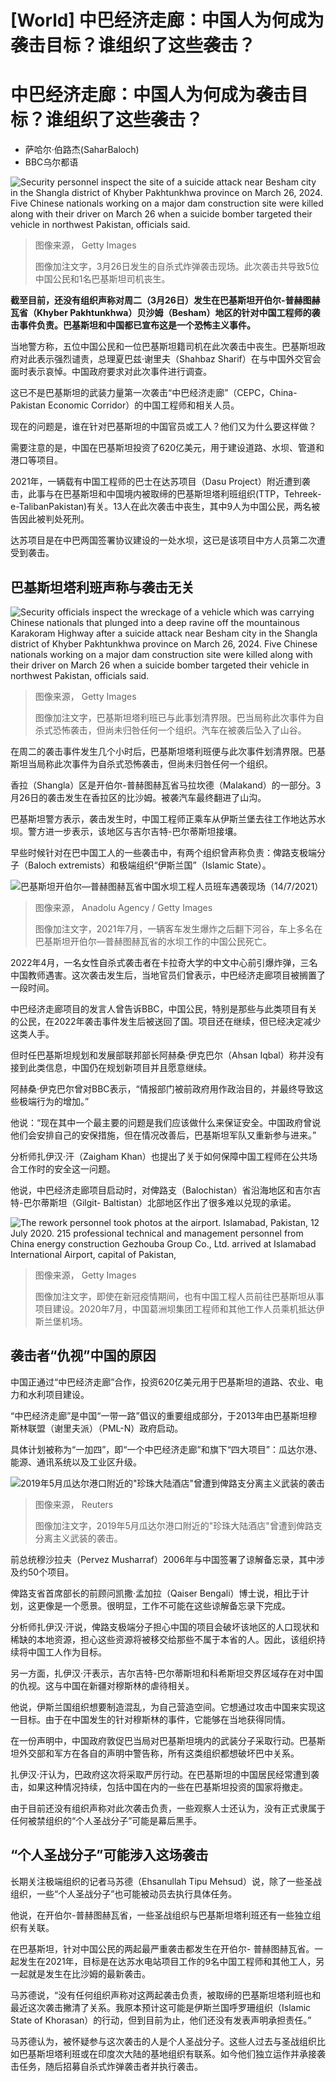# [World] 中巴经济走廊：中国人为何成为袭击目标？谁组织了这些袭击？

#  中巴经济走廊：中国人为何成为袭击目标？谁组织了这些袭击？

  * 萨哈尔·伯路杰(SaharBaloch) 
  * BBC乌尔都语 


![Security personnel inspect the site of a suicide attack near Besham city in the Shangla district of Khyber Pakhtunkhwa province on March 26, 2024. Five Chinese nationals working on a major dam construction site were killed along with their driver on March 26 when a suicide bomber targeted their vehicle in northwest Pakistan, officials said.](_133034836_gettyimages-2107842384.jpg)

> 图像来源，  Getty Images
>
> 图像加注文字，3月26日发生的自杀式炸弹袭击现场。此次袭击共导致5位中国公民和1名巴基斯坦司机丧生。

**截至目前，还没有组织声称对周二（3月26日）发生在巴基斯坦开伯尔-普赫图赫瓦省（Khyber Pakhtunkhwa）贝沙姆（Besham）地区的针对中国工程师的袭击事件负责。巴基斯坦和中国都已宣布这是一个恐怖主义事件。**

当地警方称，五位中国公民和一位巴基斯坦籍司机在此次袭击中丧生。巴基斯坦政府对此表示强烈谴责，总理夏巴兹·谢里夫（Shahbaz Sharif）在与中国外交官会面时表示哀悼。中国政府要求对此次事件进行调查。

这已不是巴基斯坦的武装力量第一次袭击“中巴经济走廊”（CEPC，China-Pakistan Economic Corridor）的中国工程师和相关人员。

现在的问题是，谁在针对巴基斯坦的中国官员或工人？他们又为什么要这样做？

需要注意的是，中国在巴基斯坦投资了620亿美元，用于建设道路、水坝、管道和港口等项目。

2021年，一辆载有中国工程师的巴士在达苏项目（Dasu Project）附近遭到袭击，此事与在巴基斯坦和中国境内被取缔的巴基斯坦塔利班组织(TTP，Tehreek-e-TalibanPakistan)有关。13人在此次袭击中丧生，其中9人为中国公民，两名被告因此被判处死刑。

达苏项目是在中巴两国签署协议建设的一处水坝，这已是该项目中方人员第二次遭受到袭击。

##  巴基斯坦塔利班声称与袭击无关

![Security officials inspect the wreckage of a vehicle which was carrying Chinese nationals that plunged into a deep ravine off the mountainous Karakoram Highway after a suicide attack near Besham city in the Shangla district of Khyber Pakhtunkhwa province on March 26, 2024. Five Chinese nationals working on a major dam construction site were killed along with their driver on March 26 when a suicide bomber targeted their vehicle in northwest Pakistan, officials said.](_133034838_gettyimages-2107842111.jpg)

> 图像来源，  Getty Images
>
> 图像加注文字，巴基斯坦塔利班已与此事划清界限。巴当局称此次事件为自杀式恐怖袭击，但尚未归咎任何一个组织。汽车在被袭后坠入了山谷。

在周二的袭击事件发生几个小时后，巴基斯坦塔利班便与此次事件划清界限。巴基斯坦当局称此次事件为自杀式恐怖袭击，但尚未归咎任何一个组织。

香拉（Shangla）区是开伯尔-普赫图赫瓦省马拉坎德（Malakand）的一部分。3月26日的袭击发生在香拉区的比沙姆。被袭汽车最终翻进了山沟。

巴基斯坦警方表示，袭击发生时，中国工程师正乘车从伊斯兰堡去往工作地达苏水坝。警方进一步表示，该地区与吉尔吉特-巴尔蒂斯坦接壤。

早些时候针对在巴中国工人的一些袭击中，有两个组织曾声称负责：俾路支极端分子（Baloch extremists）和极端组织“伊斯兰国”（Islamic State）。

![巴基斯坦开伯尔—普赫图赫瓦省中国水坝工程人员班车遇袭现场（14/7/2021）](_119398539_gettyimages-1233971686.jpg)

> 图像来源，  Anadolu Agency / Getty Images
>
> 图像加注文字，2021年7月，一辆客车发生爆炸之后翻下河谷，车上多名在巴基斯坦开伯尔—普赫图赫瓦省的水坝工作的中国公民死亡。

2022年4月，一名女性自杀式袭击者在卡拉奇大学的中文中心前引爆炸弹，三名中国教师遇害。这次袭击发生后，当地官员们曾表示，中巴经济走廊项目被搁置了一段时间。

中巴经济走廊项目的发言人曾告诉BBC，中国公民，特别是那些与此类项目有关的公民，在2022年袭击事件发生后被送回了国。项目还在继续，但已经决定减少这类人手。

但时任巴基斯坦规划和发展部联邦部长阿赫桑·伊克巴尔（Ahsan Iqbal）称并没有接到此类信息，中国仍在规划新项目并且愿意继续。

阿赫桑·伊克巴尔曾对BBC表示，“情报部门被前政府用作政治目的，并最终导致这些极端行为的增加。”

他说：“现在其中一个最主要的问题是我们应该做什么来保证安全。中国政府曾说他们会安排自己的安保措施，但在情况改善后，巴基斯坦军队又重新参与进来。”

分析师扎伊汉·汗（Zaigham Khan）也提出了关于如何保障中国工程师在公共场合工作时的安全这一问题。

他说，中巴经济走廊项目启动时，对俾路支（Balochistan）省沿海地区和吉尔吉特-巴尔蒂斯坦（Gilgit- Baltistan）北部地区作出了很多难以兑现的承诺。

![The rework personnel took photos at the airport. Islamabad, Pakistan, 12 July 2020. 215 professional technical and management personnel from China energy construction Gezhouba Group Co., Ltd. arrived at Islamabad International Airport, capital of Pakistan,](_133034840_gettyimages-1227127583.jpg)

> 图像来源，  Getty Images
>
> 图像加注文字，即使在新冠疫情期间，也有中国工程人员前往巴基斯坦从事项目建设。2020年7月，中国葛洲坝集团工程师和其他工作人员乘机抵达伊斯兰堡机场。

##  袭击者“仇视”中国的原因

中国正通过“中巴经济走廊”合作，投资620亿美元用于巴基斯坦的道路、农业、电力和水利项目建设。

“中巴经济走廊”是中国“一带一路”倡议的重要组成部分，于2013年由巴基斯坦穆斯林联盟（谢里夫派）（PML-N）政府启动。

具体计划被称为“一加四”，即“一个中巴经济走廊”和旗下“四大项目”：瓜达尔港、能源、通讯系统以及工业区升级。

![2019年5月瓜达尔港口附近的"珍珠大陆酒店"曾遭到俾路支分离主义武装的袭击](_116122458_d516c605-3e65-4186-b201-d28ed0ba7550.jpg)

> 图像来源，  Reuters
>
> 图像加注文字，2019年5月瓜达尔港口附近的"珍珠大陆酒店"曾遭到俾路支分离主义武装的袭击。

前总统穆沙拉夫（Pervez Musharraf）2006年与中国签署了谅解备忘录，其中涉及约50个项目。

俾路支省首席部长的前顾问凯撒·孟加拉（Qaiser Bengali）博士说，相比于计划，这更像是一个愿景。很明显，工作不可能在这些谅解备忘录下完成。

分析师扎伊汉·汗说，俾路支极端分子担心中国的项目会破坏该地区的人口现状和稀缺的本地资源，担心这些资源将被移交给那些不属于本省的人。因此，该组织持续将中国工人作为目标。

另一方面，扎伊汉·汗表示，吉尔吉特-巴尔蒂斯坦和科希斯坦交界区域存在对中国的仇视。这与中国在新疆对穆斯林的虐待相关。

他说，伊斯兰国组织想要制造混乱，为自己营造空间。它想通过攻击中国来实现这一目标。由于在中国发生的针对穆斯林的事件，它能够在当地获得同情。

在一份声明中，中国政府敦促巴当局对巴基斯坦境内的武装分子采取行动。巴基斯坦外交部和军方在各自的声明中警告称，所有这类组织都想破坏巴中关系。

扎伊汉·汗认为，巴政府这次将采取严厉行动。在巴基斯坦的中国居民经常遭到袭击，如果这种情况持续，包括中国在内的一些在巴基斯坦投资的国家将撤走。

由于目前还没有组织声称对此次袭击负责，一些观察人士还认为，没有正式隶属于任何被禁组织的“个人圣战分子”可能是幕后黑手。

##  “个人圣战分子”可能涉入这场袭击

长期关注极端组织的记者马苏德（Ehsanullah Tipu Mehsud）说，除了一些圣战组织，一些“个人圣战分子”也可能被动员去执行具体任务。

他说，在开伯尔-普赫图赫瓦省，一些圣战组织与巴基斯坦塔利班还有一些独立组织有关联。

在巴基斯坦，针对中国公民的两起最严重袭击都发生在开伯尔- 普赫图赫瓦省。一起发生在2021年，目标是在达苏水电站项目工作的9名中国工程师和其他工人，另一起就是发生在比沙姆的最新袭击。

马苏德说，“没有任何组织声称对这两起袭击负责，被取缔的巴基斯坦塔利班也和最近这次袭击撇清了关系。我原本预计这可能是伊斯兰国呼罗珊组织（Islamic State of Khorasan）的行动，但到目前为止，他们还没有发表声明承担责任。”

马苏德认为，被怀疑参与这次袭击的人是个人圣战分子。这些人过去与圣战组织比如巴基斯坦塔利班或在印度次大陆的基地组织有联系。如今他们独立运作并承接袭击任务，随后招募自杀式炸弹袭击者并执行袭击。


